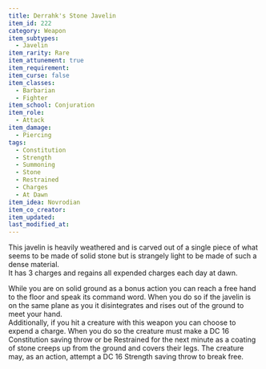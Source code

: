 ```yaml
---
title: Derrahk's Stone Javelin
item_id: 222
category: Weapon
item_subtypes: 
  - Javelin
item_rarity: Rare
item_attunement: true
item_requirement: 
item_curse: false
item_classes: 
  - Barbarian
  - Fighter
item_school: Conjuration
item_role: 
  - Attack
item_damage: 
  - Piercing
tags:
  - Constitution
  - Strength
  - Summoning
  - Stone
  - Restrained
  - Charges
  - At Dawn
item_idea: Novrodian
item_co_creator: 
item_updated: 
last_modified_at: 
---
```


This javelin is heavily weathered and is carved out of a single piece of what seems to be made of solid stone but is strangely light to be made of such a dense material.  
It has 3 charges and regains all expended charges each day at dawn.  
  
While you are on solid ground as a bonus action you can reach a free hand to the floor and speak its command word. When you do so if the javelin is on the same plane as you it disintegrates and rises out of the ground to meet your hand.  
Additionally, if you hit a creature with this weapon you can choose to expend a charge. When you do so the creature must make a DC 16 Constitution saving throw or be Restrained for the next minute as a coating of stone creeps up from the ground and covers their legs. The creature may, as an action, attempt a DC 16 Strength saving throw to break free.
